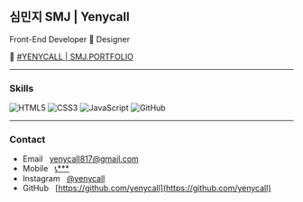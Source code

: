 ## 심민지 SMJ | Yenycall

Front-End Developer 🔗 Designer


📍 [#YENYCALL | SMJ.PORTFOLIO](https://yenycall.github.io/smj.portfolio/)


---

### Skills
![HTML5](https://img.shields.io/badge/HTML5-E34F26?style=flat-square&logo=HTML5&logoColor=white)
![CSS3](https://img.shields.io/badge/CSS3-1572B6?style=flat-square&logo=CSS3&logoColor=white)
![JavaScript](https://img.shields.io/badge/JavaScript-F7DF1E?style=flat-square&logo=JavaScript&logoColor=black)
![GitHub](https://img.shields.io/badge/GitHub-181717?style=flat-square&logo=GitHub&logoColor=white)

---

### Contact

- Email &nbsp;&nbsp;[yenycall817@gmail.com](mailto:yenycall817@gmail.com)
- Mobile  &nbsp;&nbsp;[📞***](tel:01098445433)
- Instagram &nbsp;&nbsp;[@yenycall](https://instagram.com/yenycall)
- GitHub &nbsp;&nbsp;[https://github.com/yenycall](https://github.com/yenycall)
